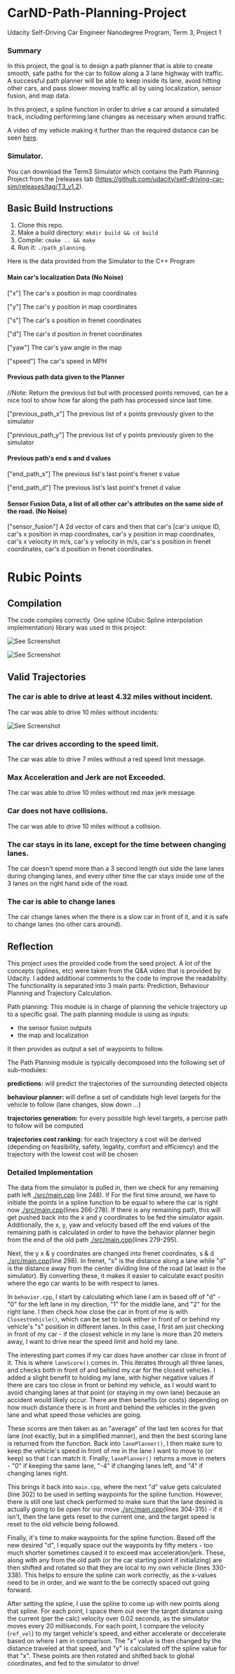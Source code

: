 # CarND-Path-Planning-Project
Udacity Self-Driving Car Engineer Nanodegree Program, Term 3, Project 1

### Summary

In this project, the goal is to design a path planner that is able to create smooth, safe paths for the car to follow along a 3 lane highway with traffic. A successful path planner will be able to keep inside its lane, avoid hitting other cars, and pass slower moving traffic all by using localization, sensor fusion, and map data.

In this project, a spline function in order to drive a car around a simulated track, including performing lane changes as necessary when around traffic.

A video of my vehicle making it further than the required distance can be seen [here](https://www.youtube.com/watch?v=???).



### Simulator.
You can download the Term3 Simulator which contains the Path Planning Project from the [releases tab (https://github.com/udacity/self-driving-car-sim/releases/tag/T3_v1.2).  


## Basic Build Instructions

1. Clone this repo.
2. Make a build directory: `mkdir build && cd build`
3. Compile: `cmake .. && make`
4. Run it: `./path_planning`.

Here is the data provided from the Simulator to the C++ Program

#### Main car's localization Data (No Noise)

["x"] The car's x position in map coordinates

["y"] The car's y position in map coordinates

["s"] The car's s position in frenet coordinates

["d"] The car's d position in frenet coordinates

["yaw"] The car's yaw angle in the map

["speed"] The car's speed in MPH

#### Previous path data given to the Planner

//Note: Return the previous list but with processed points removed, can be a nice tool to show how far along
the path has processed since last time. 

["previous_path_x"] The previous list of x points previously given to the simulator

["previous_path_y"] The previous list of y points previously given to the simulator

#### Previous path's end s and d values 

["end_path_s"] The previous list's last point's frenet s value

["end_path_d"] The previous list's last point's frenet d value

#### Sensor Fusion Data, a list of all other car's attributes on the same side of the road. (No Noise)

["sensor_fusion"] A 2d vector of cars and then that car's [car's unique ID, car's x position in map coordinates, car's y position in map coordinates, car's x velocity in m/s, car's y velocity in m/s, car's s position in frenet coordinates, car's d position in frenet coordinates. 

# Rubic Points
## Compilation
The code compiles correctly. One spline (Cubic Spline interpolation implementation) library was used in this project:

![See Screenshot](./images/cmake_screenshot.PNG)

![See Screenshot](./images/make_screenshot.PNG)

## Valid Trajectories
### The car is able to drive at least 4.32 miles without incident.
The car was able to drive 10 miles without incidents:

![See Screenshot](./images/7miles.png)


### The car drives according to the speed limit.
The car was able to drive 7 miles without a red speed limit message.

### Max Acceleration and Jerk are not Exceeded.
The car was able to drive 10 miles without red max jerk message.

### Car does not have collisions.
The car was able to drive 10 miles without a collision.

### The car stays in its lane, except for the time between changing lanes.
The car doesn't spend more than a 3 second length out side the lane lanes during changing lanes, and every other time the car stays inside one of the 3 lanes on the right hand side of the road.

### The car is able to change lanes
The car change lanes when the there is a slow car in front of it, and it is safe to change lanes (no other cars around).


## Reflection
This project uses the provided code from the seed project. A lot of the concepts (splines, etc) were taken from the Q&A video that is provided by Udacity. I added additional comments to the code to improve the readability. The functionality is separated into 3 main parts: Prediction, Behaviour Planning and Trajectory Calculation.

Path planning: This module is in charge of planning the vehicle trajectory up to a specific goal.
The path planning module is using as inputs:
- the sensor fusion outputs
- the map and localization

It then provides as output a set of waypoints to follow.

The Path Planning module is typically decomposed into the following set of sub-modules:

<B>predictions:</B> will predict the trajectories of the surrounding detected objects

<B> behaviour planner: </B> will define a set of candidate high level targets for the vehicle to follow (lane changes, slow down …)

<B> trajectories generation:</B> for every possible high level targets, a percise path to follow will be computed

<B> trajectories cost ranking:</B> for each trajectory a cost will be derived (depending on feasibility, safety, legality, comfort and efficiency) and the trajectory with the lowest cost will be chosen


### Detailed Implementation

The data from the simulator is pulled in, then we check for any remaining path left [./src/main.cpp](./src/main.cpp#L248) line 248). If For the first time around, we have to initiate the points in a spline function to be equal to where the car is right now [./src/main.cpp](./src/main.cpp#L266)(lines 266-278). If there is any remaining path, this will get pushed back into the x and y coordinates to be fed the simulator again. Additionally,  the x, y, yaw and velocity based off the end values of the remaining path is calculated in order to have the behavior planner begin from the end of the old path [./src/main.cpp](./src/main.cpp#L279)(lines 279-295).

Next, the y x & y coordinates are changed into frenet coordinates, s & d [./src/main.cpp](./src/main.cpp#L298)(line 298). In frenet, "s" is the distance along a lane while "d" is the distance away from the center dividing line of the road (at least in the simulator). By converting these, it makes it easier to calculate exact positin where the ego car wants to be with respect to lanes.

 In `behavior.cpp`, I start by calculating which lane I am in based off of "d" - "0" for the left lane in my direction, "1" for the middle lane, and "2" for the right lane. I then check how close the car in front of me is with `ClosestVehicle()`, which can be set to look either in front of or behind my vehicle's "s" position in different lanes. In this case, I first am just checking in front of my car - if the closest vehicle in my lane is more than 20 meters away, I want to drive near the speed limit and hold my lane.

The interesting part comes if my car does have another car close in front of it. This is where `laneScore()` comes in. This iterates through all three lanes, and checks both in front of and behind my car for the closest vehicles. I added a slight benefit to holding my lane, with higher negative values if there are cars too close in front or behind my vehicle, as I would want to avoid changing lanes at that point (or staying in my own lane) because an accident would likely occur. There are then benefits (or costs) depending on how much distance there is in front and behind the vehicles in the given lane and what speed those vehicles are going.

These scores are then taken as an "average" of the last ten scores for that lane (not exactly, but in a simplified manner), and then the best scoring lane is returned from the function. Back into `lanePlanner()`, I then make sure to keep the vehicle's speed in front of me in the lane I want to move to (or keep) so that I can match it. Finally, `lanePlanner()` returns a move in meters - "0" if keeping the same lane, "-4" if changing lanes left, and "4" if changing lanes right.

This brings it back into `main.cpp`, where the next "d" value gets calculated (line 302) to be used in setting waypoints for the spline function. However, there is still one last check performed to make sure that the lane desired is actually going to be open for our move [./src/main.cpp](./src/main.cpp#L304)(lines 304-315) - if it isn't, then the lane gets reset to the current one, and the target speed is reset to the old vehicle being followed.

Finally, it's time to make waypoints for the spline function. Based off the new desired "d", I equally space out the waypoints by fifty meters - too much shorter sometimes caused it to exceed max acceleration/jerk. These, along with any from the old path (or the car starting point if initializing) are then shifted and rotated so that they are local to my own vehicle (lines 330-338). This helps to ensure the spline can work correctly, as the x-values need to be in order, and we want to the be correctly spaced out going forward.

After setting the spline, I use the spline to come up with new points along that spline. For each point, I space them out over the target distance using the current (per the calc) velocity over 0.02 seconds, as the simulator moves every 20 milliseconds. For each point, I compare the velocity (`ref_vel`) to my target vehicle's speed, and either accelerate or deccelerate based on where I am in comparison. The "x" value is then changed by the distance traveled at that speed, and "y" is calculated off the spline value for that "x". These points are then rotated and shifted back to global coordinates, and fed to the simulator to drive!
